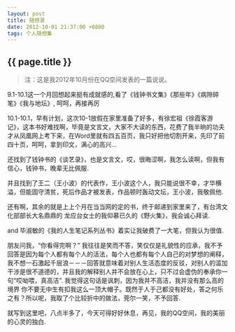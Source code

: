 ```yaml
---
layout: post
title: 随想录
date: 2012-10-01 21:37:00 +0800
tags: 个人随想集
--- 
```


<h2>{{ page.title }}</h2>

> 注：这是我2012年10月份在QQ空间发表的一篇说说。

9.1-10.1这一个月回想起来挺有成就感的,看了《钱钟书文集》《那些年》《病隙碎笔》《我与地坛》, 呵呵，再接再厉

10.1-10.1，早有计划，这次10-1放假在家里准备了好多，有徐宏祖《徐霞客游记》，这本书好难找啊，毕竟是文言文，大家不大读的东西，花费了我半晌的功夫才从凤凰网上考下来，在Word里就有四五百页，我只好把他切割开来，先印了前四十页，呵呵，拿到印文，满心的高兴...

还找到了钱钟书的《谈艺录》，也是文言文，哎，很晦涩啊，我怎么读啊，但我有信心，钱钟书，晚辈无比佩服.

并且找到了王二（王小波）的代表作，王小波这个人，我只能说很不幸，才华横溢，但能固守清贫，死后作品才被发表，作品顿时轰动文坛，王小波，我敬佩他.

还有啊，其余的就是上上个月在当当网的定的书，终于邮递到家里来了，有台湾文化部部长大名鼎鼎的 龙应台女士的我仰慕已久的《野火集》，我会诚心拜读.
 
and 毕淑敏的《我的人生笔记系列丛书》着实让我破费了一大笔，但我认为很值.
 
朋友问我，“你看得完啊？” 我往往是笑而不答，笑仅仅是礼貌性的应承，我不予回答是因为每个人都有每个人的活法，每个人也都有每个人自己的对梦想的阐释，我不想一石激起千层浪－－－回答就意味着对别人生活态度的反驳，对别人的滥加干涉是很不道德的，并且我的解释别人并不会放在心上，只不过会虚伪的奉承你一句“哎呦喂，真高洁”. 我觉得这句话是讽刺，因为我并不高洁，我并没有那么高的境界 你不要无中生有扣我这么一顶大帽子。既然于人于己都没有好处，答之何乐之有？所以呢，我取了个比较折中的做法，莞尔一笑，不予回答.
 
就写到这里吧，八点半多了，今天可得好好休息，再见，我的QQ空间，我的美丽的心灵的独白.